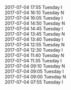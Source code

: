 2017-07-04 17:55 Tuesday  I  
2017-07-04 16:10 Tuesday  N  
2017-07-04 16:05 Tuesday  I  
2017-07-04 14:50 Tuesday  N  
2017-07-04 14:45 Tuesday  I  
2017-07-04 13:45 Tuesday  N  
2017-07-04 13:40 Tuesday  I  
2017-07-04 12:55 Tuesday  N  
2017-07-04 12:30 Tuesday  I  
2017-07-04 11:40 Tuesday  N  
2017-07-04 11:35 Tuesday  I  
2017-07-04 09:10 Tuesday  N  
2017-07-04 09:05 Tuesday  I  
2017-07-04 09:00 Tuesday  N  
2017-07-04 07:55 Tuesday  I  
